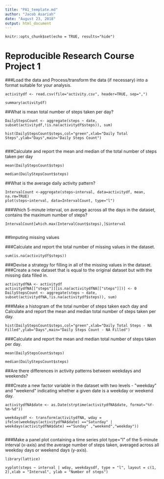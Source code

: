 ```yaml
---
title: "PA1_template.md"
author: "Jacob Asariah"
date: "August 23, 2018"
output: html_document
---
```


```{r setup, include=FALSE}
knitr::opts_chunk$set(echo = TRUE, results="hide")
```

# Reproducible Research Course Project 1

###Load the data and Process/transform the data (if necessary) into a format suitable for your analysis.

```{r}
activitydf <- read.csv(file="activity.csv", header=TRUE, sep=",")

summary(activitydf)
```

##What is mean total number of steps taken per day?


```{r}
DailyStepsCount <- aggregate(steps ~ date, subset(activitydf,!is.na(activitydf$steps)), sum)

hist(DailyStepsCount$steps,col="green",xlab="Daily Total Steps",ylab="Days",main="Daily Steps Count")


```

###Calculate and report the mean and median of the total number of steps taken per day


```{r}
mean(DailyStepsCount$steps)

median(DailyStepsCount$steps)
```

##What is the average daily activity pattern?

```{r}
IntervalCount <-aggregate(steps~interval, data=activitydf, mean, na.rm=TRUE)
plot(steps~interval, data=IntervalCount, type="l")

```

###Which 5-minute interval, on average across all the days in the dataset, contains the maximum number of steps?


```{r}
IntervalCount[which.max(IntervalCount$steps),]$interval


```


##Imputing missing values

###Calculate and report the total number of missing values in the dataset.

```{r}
sum(is.na(activitydf$steps))
```


###Devise a strategy for filling in all of the missing values in the dataset. 
###Create a new dataset that is equal to the original dataset but with the missing data filled in.

```{r}
activitydfNA <- activitydf
activitydfNA[["steps"]][is.na(activitydfNA[["steps"]])] <- 0
DailyStepsCount <- aggregate(steps ~ date, subset(activitydfNA,!is.na(activitydf$steps)), sum)

```


###Make a histogram of the total number of steps taken each day and Calculate and report the mean and median total number of steps taken per day. 


```{r}
hist(DailyStepsCount$steps,col="green",xlab="Daily Total Steps - NA Filled",ylab="Days",main="Daily Steps Count - NA Filled")

```

###Calculate and report the mean and median total number of steps taken per day.



```{r}
mean(DailyStepsCount$steps)

median(DailyStepsCount$steps)
```



##Are there differences in activity patterns between weekdays and weekends?

###Create a new factor variable in the dataset with two levels - "weekday" and "weekend" indicating whether a given date is a weekday or weekend day.


```{r}
activitydfNA$date <- as.Date(strptime(activitydfNA$date, format="%Y-%m-%d"))

weekdaysdf <- transform(activitydfNA, wday = ifelse(weekdays(activitydfNA$date) =="Saturday" | weekdays(activitydfNA$date) =="Sunday" ,"weekend","weekday"))


```

###Make a panel plot containing a time series plot type="l" of the 5-minute interval (x-axis) and the average number of steps taken, averaged across all weekday days or weekend days (y-axis). 



```{r}
library(lattice)

xyplot(steps ~ interval | wday, weekdaysdf, type = "l", layout = c(1, 2),xlab = "Interval", ylab = "Number of steps")

```




